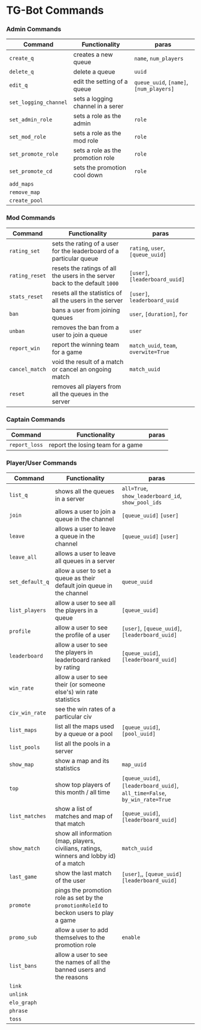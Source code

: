 # TG-Bot Commands

### Admin Commands

| Command               | Functionality                     | paras                                   |
|-----------------------|-----------------------------------|-----------------------------------------|
| `create_q`            | creates a new queue               | `name`, `num_players`                   |
| `delete_q`            | delete a queue                    | `uuid`                                  |
| `edit_q`              | edit the setting of a queue       | `queue_uuid`, `[name]`, `[num_players]` |
| `set_logging_channel` | sets a logging channel in a serer |                                         |
| `set_admin_role`      | sets a role as the admin          | `role`                                  |
| `set_mod_role`        | sets a role as the mod role       | `role`                                  |
| `set_promote_role`    | sets a role as the promotion role | `role`                                  |
| `set_promote_cd`      | sets the promotion cool down      | `role`                                  |
| `add_maps`            |                                   |                                         |
| `remove_map`          |                                   |                                         |
| `create_pool`         |                                   |                                         |



### Mod Commands

| Command        | Functionality                                                                | paras                                 |
|----------------|------------------------------------------------------------------------------|---------------------------------------|
| `rating_set`   | sets the rating of a user for the leaderboard of a particular queue          | `rating`, `user`, `[queue_uuid]`      |
| `rating_reset` | resets the ratings of all the users in the server back to the default `1000` | `[user]`, `[leaderboard_uuid]`        |
| `stats_reset`  | resets all the statistics of all the users in the server                     | `[user]`, `leaderboard_uuid`          |
| `ban`          | bans a user from joining queues                                              | `user`, `[duration]`, `for`           |
| `unban`        | removes the ban from a user to join a queue                                  | `user`                                |
| `report_win`   | report the winning team for a game                                           | `match_uuid`, `team`, `overwite=True` |
| `cancel_match` | void the result of a match or cancel an ongoing match                        | `match_uuid`                          |
| `reset`        | removes all players from all the queues in the server                        |                                       |



### Captain Commands

| Command       | Functionality                     | paras |
|---------------|-----------------------------------|-------|
| `report_loss` | report the losing team for a game |       |



### Player/User Commands

| Command         | Functionality                                                                            | paras                                                                      |
|-----------------|------------------------------------------------------------------------------------------|----------------------------------------------------------------------------|
| `list_q`        | shows all the queues in a server                                                         | `all=True`, `show_leaderboard_id`, `show_pool_ids`                         |
| `join`          | allows a user to join a queue in the channel                                             | `[queue_uuid]` `[user]`                                                    |
| `leave`         | allows a user to leave a queue in the channel                                            | `[queue_uuid]` `[user]`                                                    |
| `leave_all`     | allows a user to leave all queues in a server                                            |                                                                            |
| `set_default_q` | allow a user to set a queue as their default join queue in the channel                   | `queue_uuid`                                                               |
| `list_players`  | allow a user to see all the players in a queue                                           | `[queue_uuid]`                                                             |
| `profile`       | allow a user to see the profile of a user                                                | `[user]`, `[queue_uuid]`, `[leaderboard_uuid]`                             |
| `leaderboard`   | allow a user to see the players in leaderboard ranked by rating                          | `[queue_uuid]`, `[leaderboard_uuid]`                                       |
| `win_rate`      | allow a user to see their (or someone else's) win rate statistics                        |                                                                            |
| `civ_win_rate`  | see the win rates of a particular civ                                                    |                                                                            |
| `list_maps`     | list all the maps used by a queue or a pool                                              | `[queue_uuid]`, `[pool_uuid]`                                              |
| `list_pools`    | list all the pools in a server                                                           |                                                                            |
| `show_map`      | show a map and its statistics                                                            | `map_uuid`                                                                 |
| `top`           | show top players of this month / all time                                                | `[queue_uuid]`, `[leaderboard_uuid]`, `all_time=False`, `by_win_rate=True` |
| `list_matches`  | show a list of matches and map of that match                                             | `[queue_uuid]`, `[leaderboard_uuid]`                                       |
| `show_match`    | show all information (map, players, civilians, ratings, winners and lobby id) of a match | `match_uuid`                                                               |
| `last_game`     | show the last match of the user                                                          | `[user]`,, `[queue_uuid]` `[leaderboard_uuid]`                             |
| `promote`       | pings the promotion role as set by the `promotionRoleId` to beckon users to play a game  |                                                                            |
| `promo_sub`     | allow a user to add themselves to the promotion role                                     | `enable`                                                                   |
| `list_bans`     | allow a user to see the names of all the banned users and the reasons                    |                                                                            |
| `link`          |                                                                                          |                                                                            |
| `unlink`        |                                                                                          |                                                                            |
| `elo_graph`     |                                                                                          |                                                                            |
| `phrase`        |                                                                                          |                                                                            |
| `toss`          |                                                                                          |                                                                            |
